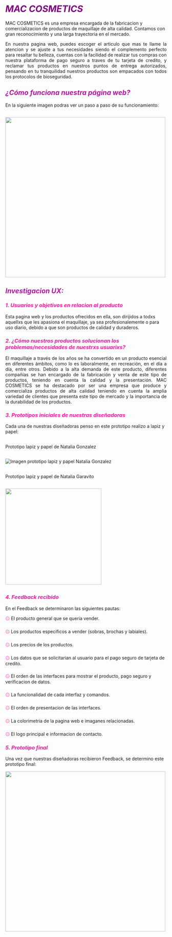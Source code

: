 # <span style="color: purple">  ***MAC COSMETICS*** </span>

  MAC COSMETICS es una empresa encargada de la fabricacion y comercializacion de productos de maquillaje de alta calidad. Contamos con gran reconocimiento y una larga trayectoria en el mercado.

  <p style="text-align: justify;"> En nuestra pagina web, puedes escoger el articulo que mas te llame la atencion y se ajuste a tus necesidades siendo el complemento perfecto para resaltar tu belleza, cuentas con la facilidad de realizar tus compras con nuestra plataforma de pago seguro a traves de tu tarjeta de credito, y reclamar tus productos en nuestros puntos de entrega autorizados, pensando en tu tranquilidad nuestros productos son empacados con todos los protocolos de bioseguridad.</P>

## <span style="color: rgb(180, 21, 161);">  ***¿Cómo funciona nuestra página web?*** </span> 
 
  En la siguiente imagen podras ver un paso a paso de su funcionamiento:
  ##
  <img src="https://github.com/NataliaG9806/BOG002-card-validation/blob/main/src/images/terminado.jpg?raw=true" width="500">

##
## <span style="color: rgb(180, 21, 161);">  ***Investigacion UX:*** </span> 

### <span style="color: rgb(300, 21, 161);">  ***1. Usuarios y objetivos en relacion al producto*** </span> 

  Esta pagina web y los productos ofrecidos en ella, son dirijidos a todxs aquellxs que les apasiona el maquillaje, ya sea profesionalemente o para uso diario, debido a que son productos de calidad y duraderos.

### <span style="color: rgb(300, 21, 161);">  ***2. ¿Cómo nuestros productos solucionan los problemas/necesidades de nuestrxs usuarixs?*** </span> 

  <p style="text-align: justify;"> El maquillaje a través de los años se ha convertido en un producto esencial en diferentes ámbitos, como lo es laboralmente, en recreación, en el día a día, entre otros. Debido a la alta demanda de este producto, diferentes compañías se han encargado de la fabricación y venta de este tipo de productos, teniendo en cuenta la calidad y la presentación. MAC COSMETICS se ha destacado por ser una empresa que produce y comercializa productos de alta calidad teniendo en cuenta la amplia variedad de clientes que presenta este tipo de mercado y la importancia de la durabilidad de los productos. </p>
 
### <span style="color: rgb(300, 21, 161);">  ***3. Prototipos iniciales de nuestras diseñadoras*** </span> 

  Cada una de nuestras diseñadoras penso en este prototipo realizo a lapiz y papel:
  ##
  Prototipo lapiz y papel de Natalia Gonzalez
  ##
  ![ Imagen prototipo lapiz y papel Natalia Gonzalez](images/terminado.jpg) 

  ##
  Prototipo lapiz y papel de Natalia Garavito
  ##
  <img src="https://github.com/NataliaG9806/BOG002-card-validation/blob/main/src/images/Maquetacion%20papel.jpeg?raw=true" width="300">

  ##

### <span style="color: rgb(300, 21, 161);">  ***4. Feedback recibido*** </span> 

  En el Feedback se determinaron las siguientes pautas:

  <span style="color: rgb(300, 21, 161);"> ۞  </span> El producto general que se queria vender. 

  ###
  <span style="color: rgb(300, 21, 161);"> ۞ </span>  Los productos especificos a vender (sobras, brochas y labiales).

  ###
  <span style="color: rgb(300, 21, 161);"> ۞ </span>  Los precios de los productos.

  ###
  <span style="color: rgb(300, 21, 161);"> ۞ </span>  Los datos que se solicitarian al usuario para el pago seguro de tarjeta de credito.

  ###
  <span style="color: rgb(300, 21, 161);"> ۞ </span>  El orden de las interfaces para mostrar el producto, pago seguro y verificacion de datos.

  ###
  <span style="color: rgb(300, 21, 161);"> ۞ </span>  La funcionalidad de cada interfaz y comandos.

  ###
  <span style="color: rgb(300, 21, 161);"> ۞ </span>  El orden de presentacion de las interfaces.

  ###
  <span style="color: rgb(300, 21, 161);"> ۞ </span>  La colorimetria de la pagina web e imaganes relacionadas.

  ###
  <span style="color: rgb(300, 21, 161);"> ۞ </span>  El logo principal e informacion de contacto.

  ### 

### <span style="color: rgb(300, 21, 161);">  ***5. Prototipo final*** </span> 
 

  Una vez que nuestras diseñadoras recibieron Feedback, se determino este prototipo final: 

  <img src="https://github.com/NataliaG9806/BOG002-card-validation/blob/main/src/images/Prototipo.jpg?raw=true" width="500">
